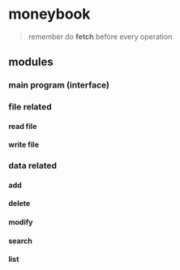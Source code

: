 # moneybook
> remember do **fetch** before every operation 
## modules
### main program (interface)
### file related
#### read file
#### write file
### data related
#### add
#### delete
#### modify
#### search
#### list
